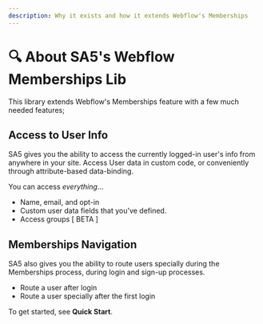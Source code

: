 ```yaml
---
description: Why it exists and how it extends Webflow's Memberships
---
```


# 🔍 About SA5's Webflow Memberships Lib

This library extends Webflow's Memberships feature with a few much needed features;

## Access to User Info

SA5 gives you the ability to access the currently logged-in user's info from anywhere in your site. Access User data in custom code, or conveniently through attribute-based data-binding.&#x20;

You can access _everything_...

* Name, email, and opt-in&#x20;
* Custom user data fields that you've defined.&#x20;
* Access groups \[ BETA ]

## Memberships Navigation

SA5 also gives you the ability to route users specially during the Memberships process, during login and sign-up processes.

* Route a user after login
* Route a user specially after the first login

To get started, see **Quick Start**.&#x20;

